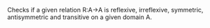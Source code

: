 Checks if a given relation R:A->A is reflexive, irreflexive, symmetric, antisymmetric and transitive on a given domain A.
